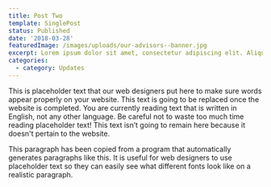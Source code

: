 ```yaml
---
title: Post Two
template: SinglePost
status: Published
date: '2018-03-28'
featuredImage: /images/uploads/our-advisors--banner.jpg
excerpt: Lorem ipsum dolor sit amet, consectetur adipiscing elit. Aliquam sed feugiat purus. Ut sit amet vulputate mauris. Praesent id pellentesque massa nunc.
categories:
  - category: Updates
---
```


This is placeholder text that our web designers put here to make sure words appear properly on your website. This text is going to be replaced once the website is completed. You are currently reading text that is written in English, not any other language. Be careful not to waste too much time reading placeholder text! This text isn’t going to remain here because it doesn't pertain to the website.

This paragraph has been copied from a program that automatically generates paragraphs like this. It is useful for web designers to use placeholder text so they can easily see what different fonts look like on a realistic paragraph.
